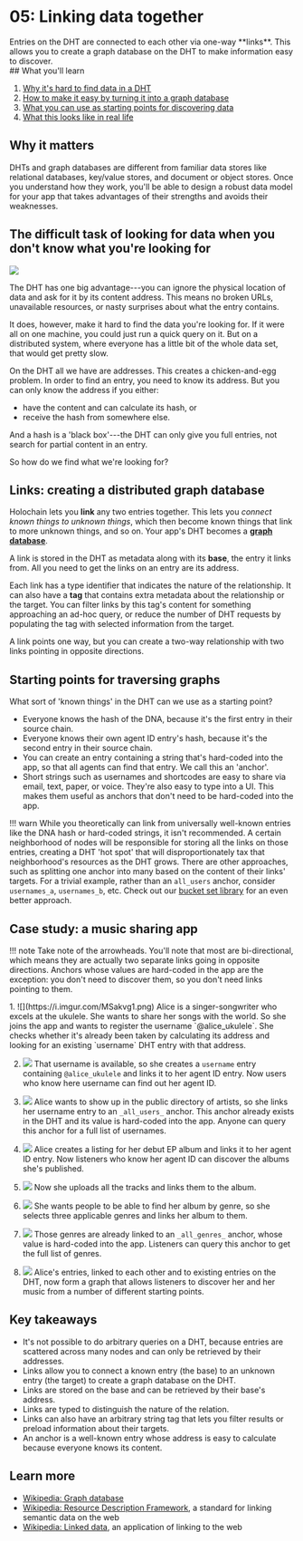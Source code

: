 # 05: Linking data together

<div class="coreconcepts-intro" markdown="1">
Entries on the DHT are connected to each other via one-way **links**. This allows you to create a graph database on the DHT to make information easy to discover.
</div>

<div class="coreconcepts-orientation" markdown="1">
## What you'll learn

1. [Why it's hard to find data in a DHT](#the-difficult-task-of-looking-for-data-when-you-dont-know-what-youre-looking-for)
2. [How to make it easy by turning it into a graph database](#links-creating-a-distributed-graph-database)
3. [What you can use as starting points for discovering data](#starting-points-for-traversing-graphs)
4. [What this looks like in real life](#case-study-a-music-sharing-app)

## Why it matters

DHTs and graph databases are different from familiar data stores like relational databases, key/value stores, and document or object stores. Once you understand how they work, you'll be able to design a robust data model for your app that takes advantages of their strengths and avoids their weaknesses.
</div>

## The difficult task of looking for data when you don't know what you're looking for

![](https://i.imgur.com/FDGsIDF.png)

The DHT has one big advantage---you can ignore the physical location of data and ask for it by its content address. This means no broken URLs, unavailable resources, or nasty surprises about what the entry contains.

It does, however, make it hard to find the data you're looking for. If it were all on one machine, you could just run a quick query on it. But on a distributed system, where everyone has a little bit of the whole data set, that would get pretty slow.

On the DHT all we have are addresses. This creates a chicken-and-egg problem. In order to find an entry, you need to know its address. But you can only know the address if you either:

* have the content and can calculate its hash, or
* receive the hash from somewhere else.

And a hash is a 'black box'---the DHT can only give you full entries, not search for partial content in an entry.

So how do we find what we're looking for?

## Links: creating a distributed graph database

Holochain lets you **link** any two entries together. This lets you _connect known things to unknown things_, which then become known things that link to more unknown things, and so on. Your app's DHT becomes a [**graph database**](https://en.wikipedia.org/wiki/Graph_database).

A link is stored in the DHT as metadata along with its **base**, the entry it links from. All you need to get the links on an entry are its address.

Each link has a type identifier that indicates the nature of the relationship. It can also have a **tag** that contains extra metadata about the relationship or the target. You can filter links by this tag's content for something approaching an ad-hoc query, or reduce the number of DHT requests by populating the tag with selected information from the target.

A link points one way, but you can create a two-way relationship with two links pointing in opposite directions.

## Starting points for traversing graphs

What sort of 'known things' in the DHT can we use as a starting point?

* Everyone knows the hash of the DNA, because it's the first entry in their source chain.
* Everyone knows their own agent ID entry's hash, because it's the second entry in their source chain.
* You can create an entry containing a string that's hard-coded into the app, so that all agents can find that entry. We call this an 'anchor'.
* Short strings such as usernames and shortcodes are easy to share via email, text, paper, or voice. They're also easy to type into a UI. This makes them useful as anchors that don't need to be hard-coded into the app.

!!! warn
While you theoretically can link from universally well-known entries like the DNA hash or hard-coded strings, it isn't recommended. A certain neighborhood of nodes will be responsible for storing all the links on those entries, creating a DHT 'hot spot' that will disproportionately tax that neighborhood's resources as the DHT grows. There are other approaches, such as splitting one anchor into many based on the content of their links' targets. For a trivial example, rather than an `all_users` anchor, consider `usernames_a`, `usernames_b`, etc. Check out our [bucket set library](https://github.com/willemolding/holochain-collections#bucket-set) for an even better approach.

## Case study: a music sharing app

!!! note
Take note of the arrowheads. You'll note that most are bi-directional, which means they are actually two separate links going in opposite directions. Anchors whose values are hard-coded in the app are the exception: you don't need to discover them, so you don't need links pointing to them.

<div class="coreconcepts-storysequence" markdown="1">
1. ![](https://i.imgur.com/MSakvg1.png)
Alice is a singer-songwriter who excels at the ukulele. She wants to share her songs with the world. So she joins the app and wants to register the username `@alice_ukulele`. She checks whether it's already been taken by calculating its address and looking for an existing `username` DHT entry with that address.

2. ![](https://i.imgur.com/k2WpY1S.png)
That username is available, so she creates a `username` entry containing `@alice_ukulele` and links it to her agent ID entry. Now users who know here username can find out her agent ID.

3. ![](https://i.imgur.com/0PxLUgM.png)
Alice wants to show up in the public directory of artists, so she links her username entry to an `_all_users_` anchor. This anchor already exists in the DHT and its value is hard-coded into the app. Anyone can query this anchor for a full list of usernames.

4. ![](https://i.imgur.com/CTgTxWh.png)
Alice creates a listing for her debut EP album and links it to her agent ID entry. Now listeners who know her agent ID can discover the albums she's published.

5. ![](https://i.imgur.com/xpKXxO2.png)
Now she uploads all the tracks and links them to the album.

6. ![](https://i.imgur.com/lQng0it.png)
She wants people to be able to find her album by genre, so she selects three applicable genres and links her album to them.

7. ![](https://i.imgur.com/cvYPJR2.png)
Those genres are already linked to an `_all_genres_` anchor, whose value is hard-coded into the app. Listeners can query this anchor to get the full list of genres.

8. ![](https://i.imgur.com/cPDXanB.png)
Alice's entries, linked to each other and to existing entries on the DHT, now form a graph that allows listeners to discover her and her music from a number of different starting points.
</div>

## Key takeaways

* It's not possible to do arbitrary queries on a DHT, because entries are scattered across many nodes and can only be retrieved by their addresses.
* Links allow you to connect a known entry (the base) to an unknown entry (the target) to create a graph database on the DHT.
* Links are stored on the base and can be retrieved by their base's address.
* Links are typed to distinguish the nature of the relation.
* Links can also have an arbitrary string tag that lets you filter results or preload information about their targets.
* An anchor is a well-known entry whose address is easy to calculate because everyone knows its content.

## Learn more

* [Wikipedia: Graph database](https://en.wikipedia.org/wiki/Graph_database)
* [Wikipedia: Resource Description Framework](https://en.wikipedia.org/wiki/Resource_Description_Framework), a standard for linking semantic data on the web
* [Wikipedia: Linked data](https://en.wikipedia.org/wiki/Linked_data), an application of linking to the web